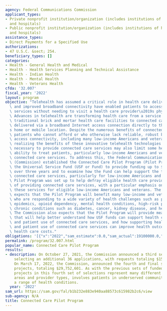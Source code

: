 ```yaml
---
agency: Federal Communications Commission
applicant_types:
- Private nonprofit institution/organization (includes institutions of higher education
  and hospitals)
- Public nonprofit institution/organization (includes institutions of higher education
  and hospitals)
assistance_types:
- Direct Payments for a Specified Use
authorizations:
- 47 U.S.C. &sect; 254.
beneficiary_types: []
categories:
- Health - General Health and Medical
- Health - Health Services Planning and Technical Assistance
- Health - Indian Health
- Health - Mental Health
- Health - Veterans Health
cfda: '32.007'
fiscal_year: '2022'
layout: program
objective: "Telehealth has assumed a critical role in health care delivery as technology\
  \ and improved broadband connectivity have enabled patients to access health care\
  \ services without needing to visit a health care provider\u2019s physical location.\
  \ Advances in telehealth are transforming health care from a service delivered through\
  \ traditional brick and mortar health care facilities to connected care options\
  \ delivered via a broadband Internet access connection directly to the patient\u2019\
  s home or mobile location. Despite the numerous benefits of connected care services,\
  \ patients who cannot afford or who otherwise lack reliable, robust broadband Internet\
  \ access connectivity, including many low-income Americans and veterans, are not\
  \ realizing the benefits of these innovative telehealth technologies. The costs\
  \ necessary to provide connected care services may also limit some health care providers\u2019\
  \ ability to treat patients, particularly low-income Americans and veterans, with\
  \ connected care services. To address this, the Federal Communications Commission\
  \ (Commission) established the Connected Care Pilot Program (Pilot Program) within\
  \ the Universal Service Fund (USF or Fund) to provide funding up to $100 million\
  \ over three years and to examine how the Fund can help support the trend towards\
  \ connected care services, particularly for low-income Americans and veterans. The\
  \ Pilot Program was set up to help defray eligible health care providers\u2019 costs\
  \ of providing connected care services, with a particular emphasis on supporting\
  \ these services for eligible low-income Americans and veterans. The Commission\
  \ expects that the Pilot Program will benefit many low-income and veteran patients\
  \ who are responding to a wide variety of health challenges such as public health\
  \ epidemics, opioid dependency, mental health conditions, high-risk pregnancy, and\
  \ chronic conditions such as diabetes, cancer, kidney disease, and heart disease.\
  \ The Commission also expects that the Pilot Program will provide meaningful data\
  \ that will help better understand how USF funds can support health care provider\
  \ and patient use of connected care services, and how supporting health care provider\
  \ and patient use of connected care services can improve health outcomes and reduce\
  \ health care costs."
obligations: '[{"x":"2022","sam_estimate":0.0,"sam_actual":19100000.0,"usa_spending_actual":11909141.87},{"x":"2023","sam_estimate":23300000.0,"sam_actual":0.0,"usa_spending_actual":9930988.42},{"x":"2024","sam_estimate":25600000.0,"sam_actual":0.0,"usa_spending_actual":0.0}]'
permalink: /program/32.007.html
popular_name: Connected Care Pilot Program
results:
- description: On October 27, 2021, the Commission announced a third set of projects,
    selecting an additional 36 applications, with requests totaling $15.3 million.
    On March 17, 2022, the Commission, announced the fourth and final set of Pilot
    projects, totaling $29,752,601. As with the previous sets of funded projects,
    projects in this fourth set of selections represent many different geographic
    areas and provider types, involves patients in underserved communities, and addresses
    a range of health conditions.
  year: '2022'
sam_url: https://sam.gov/fal/b1b232e883e940aa88573c615982b2c6/view
sub-agency: N/A
title: Connected Care Pilot Program
---
```

